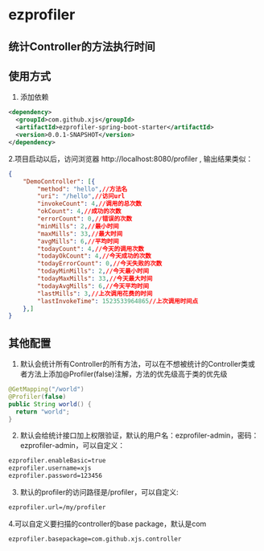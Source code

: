 # ezprofiler

## 统计Controller的方法执行时间

## 使用方式

1. 添加依赖
```xml
<dependency>
  <groupId>com.github.xjs</groupId>
  <artifactId>ezprofiler-spring-boot-starter</artifactId>
  <version>0.0.1-SNAPSHOT</version>
</dependency>
```
2.项目启动以后，访问浏览器 http://localhost:8080/profiler , 输出结果类似：
```json
{
	"DemoController": [{
		"method": "hello",//方法名
		"uri": "/hello",//访问url
		"invokeCount": 4,//调用的总次数
		"okCount": 4,//成功的次数
		"errorCount": 0,//错误的次数
		"minMills": 2,//最小时间
		"maxMills": 33,//最大时间
		"avgMills": 6,//平均时间
		"todayCount": 4,//今天的调用次数
		"todayOkCount": 4,//今天成功的次数
		"todayErrorCount": 0,//今天失败的次数
		"todayMinMills": 2,//今天最小时间
		"todayMaxMills": 33,//今天最大时间
		"todayAvgMills": 6,//今天平均时间
		"lastMills": 3,//上次调用花费的时间
		"lastInvokeTime": 1523533964865//上次调用时间点
	},]
}
```

## 其他配置

1. 默认会统计所有Controller的所有方法，可以在不想被统计的Controller类或者方法上添加@Profiler(false)注解，方法的优先级高于类的优先级
```java
@GetMapping("/world")
@Profiler(false)
public String world() {
  return "world";
}
```
2. 默认会给统计接口加上权限验证，默认的用户名：ezprofiler-admin，密码：ezprofiler-admin，可以自定义：
```html
ezprofiler.enableBasic=true
ezprofiler.username=xjs
ezprofiler.password=123456
```
3. 默认的profiler的访问路径是/profiler，可以自定义:
```html
ezprofiler.url=/my/profiler
```
4.可以自定义要扫描的controller的base package，默认是com
```html
ezprofiler.basepackage=com.github.xjs.controller
```
